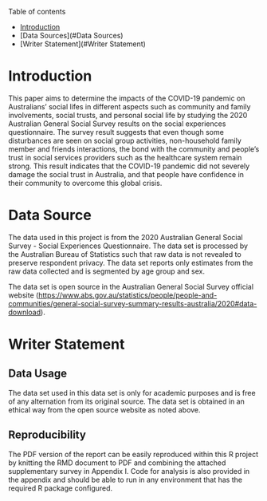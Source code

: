 Table of contents
* [Introduction](#Introduction)
* [Data Sources](#Data Sources)
* [Writer Statement](#Writer Statement)

# Introduction

This paper aims to determine the impacts of the COVID-19 pandemic on Australians’ social lifes in different aspects such as community and family involvements, social trusts, and personal social life by studying the 2020 Australian General Social Survey results on the social experiences questionnaire. The survey result suggests that even though some disturbances are seen on social group activities, non-household family member and friends interactions, the bond with the community and people’s trust in social services providers such as the healthcare system remain strong. This result indicates that the COVID-19 pandemic did not severely damage the social trust in Australia, and that people have confidence in their community to overcome this global crisis.

# Data Source

The data used in this project is from the 2020 Australian General Social Survey - Social Experiences Questionnaire. The data set is processed by the Australian Bureau of Statistics such that raw data is not revealed to preserve respondent privacy. The data set reports only estimates from the raw data collected and is segmented by age group and sex.

The data set is open source in the Australian General Social Survey official website (https://www.abs.gov.au/statistics/people/people-and-communities/general-social-survey-summary-results-australia/2020#data-download).

# Writer Statement

## Data Usage

The data set used in this data set is only for academic purposes and is free of any alternation from its original source. The data set is obtained in an ethical way from the open source website as noted above.

## Reproducibility

The PDF version of the report can be easily reproduced within this R project by knitting the RMD document to PDF and combining the attached supplementary survey in Appendix I. Code for analysis is also provided in the appendix and should be able to run in any environment that has the required R package configured.
